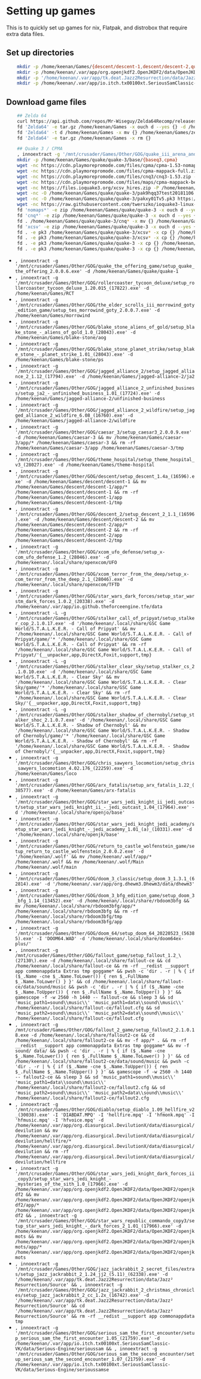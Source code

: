 # Setting up games

This is to quickly set up games for nix, Flatpak, and distrobox that require extra data files.

## Set up directories
``` bash
    mkdir -p /home/keenan/Games/{descent/descent-1,descent/descent-2,quake/quake-1,quake/quake-3,RCT,morrowind,blake-stone/aog,blake-stone/ps,jagged-alliance-2/ja2,jagged-alliance-2/unfinished-business,jagged-alliance-2/wildfire,loco,arx-fatalis}
    mkdir -p /home/keenan/.var/app/org.openjkdf2.OpenJKDF2/data/OpenJKDF2/openjkdf2
    mkdir -p '/home/keenan/.var/app/tk.deat.Jazz2Resurrection/data/Jazz² Resurrection/Source'
    mkdir -p /home/keenan/.var/app/io.itch.tx00100xt.SeriousSamClassic-VK/data/Serious-Engine/{serioussam,serioussamse}
```

## Download game files

``` bash
    ## Zelda 64
    curl https://api.github.com/repos/Mr-Wiseguy/Zelda64Recomp/releases/latest | jq -r '.assets[] | select(.name | test("Linux.tar.gz$")).browser_download_url' | wget -i- -N -P /home/keenan/Games
    fd 'Zelda64' -e tar.gz /home/keenan/Games -x ouch d --yes {} -d /home/keenan/Games
    fd 'Zelda64' -t d /home/keenan/Games -x mv {} /home/keenan/Games/zelda64
    fd 'Zelda64' -e tar.gz /home/keenan/Games -x rm {}

    ## Quake 3 / CPMA
    , innoextract -g '/mnt/crusader/Games/Other/GOG/quake_iii_arena_and_team_arena/setup_quake3_2.0.0.2.exe' -d /home/keenan/.q3a && mv /home/keenan/.q3a/app/* /home/keenan/.q3a && rm -rf /home/keenan/.q3a/tmp /home/keenan/.q3a/app
    mkdir -p /home/keenan/Games/quake/quake-3/base/{baseq3,cpma}
    wget -nc https://cdn.playmorepromode.com/files/cpma/cpma-1.53-nomaps.zip -P /home/keenan/Games/quake/quake-3
    wget -nc https://cdn.playmorepromode.com/files/cpma-mappack-full.zip -P /home/keenan/Games/quake/quake-3
    wget -nc https://cdn.playmorepromode.com/files/cnq3/cnq3-1.53.zip -P /home/keenan/Games/quake/quake-3
    wget -nc https://cdn.playmorepromode.com/files/maps/cpma-mappack-beta-june-2020.zip -P /home/keenan/Games/quake/quake-3
    wget -nc https://files.ioquake3.org/xcsv_hires.zip -P /home/keenan/Games/quake/quake-3
    wget -nc -O /home/keenan/Games/quake/quake-3/pak9hqq37test20181106.pk3 https://github.com/diegoulloao/ioquake3-mac-install/raw/master/extras/extra-pack-resolution.pk3
    wget -nc -O /home/keenan/Games/quake/quake-3/pakxy01Tv5.pk3 https://github.com/diegoulloao/ioquake3-mac-install/raw/master/extras/hd-weapons.pk3
    wget -nc https://raw.githubusercontent.com/twerszko/ioquake3-linux-installer/master/config/q3config.cfg -P /home/keenan/Games/quake/quake-3
    fd 'nomaps*' -e zip /home/keenan/Games/quake/quake-3 -x ouch d --yes {} -d /home/keenan/Games/quake/quake-3/base
    fd 'cnq*' -e zip /home/keenan/Games/quake/quake-3 -x ouch d --yes {} -d /home/keenan/Games/quake/quake-3
    fd . /home/keenan/Games/quake/quake-3/cnq* -x mv {} /home/keenan/Games/quake/quake-3/base
    fd 'xcsv' -e zip /home/keenan/Games/quake/quake-3 -x ouch d --yes {} -d /home/keenan/Games/quake/quake-3
    fd . -e pk3 /home/keenan/Games/quake/quake-3/xcsv* -x cp {} /home/keenan/Games/quake/quake-3/base/cpma
    fd . -e pk3 /home/keenan/Games/quake/quake-3/xcsv* -x cp {} /home/keenan/Games/quake/quake-3/base/baseq3
    fd . -e pk3 /home/keenan/Games/quake/quake-3 -x cp {} /home/keenan/Games/quake/quake-3/base/baseq3
    fd . -e pk3 /home/keenan/Games/quake/quake-3 -x cp {} /home/keenan/Games/quake/quake-3/base/cpma
```

* `, innoextract -g '/mnt/crusader/Games/Other/GOG/quake_the_offering_game/setup_quake_the_offering_2.0.0.6.exe' -d /home/keenan/Games/quake/quake-1`
* `, innoextract -g '/mnt/crusader/Games/Other/GOG/rollercoaster_tycoon_deluxe/setup_rollercoaster_tycoon_deluxe_1.20.015_(17822).exe' -d /home/keenan/Games/RCT`
* `, innoextract -g '/mnt/crusader/Games/Other/GOG/the_elder_scrolls_iii_morrowind_goty_edition_game/setup_tes_morrowind_goty_2.0.0.7.exe' -d /home/keenan/Games/morrowind`
* `, innoextract -g '/mnt/crusader/Games/Other/GOG/blake_stone_aliens_of_gold/setup_blake_stone_-_aliens_of_gold_1.0_(28043).exe' -d /home/keenan/Games/blake-stone/aog`
* `, innoextract -g '/mnt/crusader/Games/Other/GOG/blake_stone_planet_strike/setup_blake_stone_-_planet_strike_1.01_(28043).exe' -d /home/keenan/Games/blake-stone/ps`
* `, innoextract -g '/mnt/crusader/Games/Other/GOG/jagged_alliance_2/setup_jagged_alliance_2_1.12_(17794).exe' -d /home/keenan/Games/jagged-alliance-2/ja2`
* `, innoextract -g '/mnt/crusader/Games/Other/GOG/jagged_alliance_2_unfinished_business/setup_ja2_-_unfinished_business_1.01_(17724).exe' -d /home/keenan/Games/jagged-alliance-2/unfinished-business`
* `, innoextract -g '/mnt/crusader/Games/Other/GOG/jagged_alliance_2_wildfire/setup_jagged_alliance_2_wildfire_6.08_(16760).exe' -d /home/keenan/Games/jagged-alliance-2/wildfire`
* `, innoextract -g '/mnt/crusader/Games/Other/GOG/caesar_3/setup_caesar3_2.0.0.9.exe' -d /home/keenan/Games/caesar-3 && mv /home/keenan/Games/caesar-3/app/* /home/keenan/Games/caesar-3 && rm -rf /home/keenan/Games/caesar-3/app /home/keenan/Games/caesar-3/tmp`
* `, innoextract -g '/mnt/crusader/Games/Other/GOG/theme_hospital/setup_theme_hospital_v3_(28027).exe' -d /home/keenan/Games/theme-hospital`
* `, innoextract -g '/mnt/crusader/Games/Other/GOG/descent/setup_descent_1.4a_(16596).exe' -d /home/keenan/Games/descent/descent-1 && mv /home/keenan/Games/descent/descent-1/app/* /home/keenan/Games/descent/descent-1 && rm -rf /home/keenan/Games/descent/descent-1/app /home/keenan/Games/descent/descent-1/tmp`
* `, innoextract -g '/mnt/crusader/Games/Other/GOG/descent_2/setup_descent_2_1.1_(16596).exe' -d /home/keenan/Games/descent/descent-2 && mv /home/keenan/Games/descent/descent-2/app/* /home/keenan/Games/descent/descent-2 && rm -rf /home/keenan/Games/descent/descent-2/app /home/keenan/Games/descent/descent-2/tmp`
* `, innoextract -g '/mnt/crusader/Games/Other/GOG/xcom_ufo_defense/setup_x-com_ufo_defense_1.2_(28046).exe' -d /home/keenan/.local/share/openxcom/UFO`
* `, innoextract -g '/mnt/crusader/Games/Other/GOG/xcom_terror_from_the_deep/setup_x-com_terror_from_the_deep_2.1_(28046).exe' -d /home/keenan/.local/share/openxcom/TFTD`
* `, innoextract -g '/mnt/crusader/Games/Other/GOG/star_wars_dark_forces/setup_star_warstm_dark_forces_1.0.2_(20338).exe' -d /home/keenan/.var/app/io.github.theforceengine.tfe/data`
* `, innoextract -L -g '/mnt/crusader/Games/Other/GOG/stalker_call_of_pripyat/setup_stalker_cop_2.1.0.17.exe' -d '/home/keenan/.local/share/GSC Game World/S.T.A.L.K.E.R. - Call of Pripyat' && mv '/home/keenan/.local/share/GSC Game World/S.T.A.L.K.E.R. - Call of Pripyat/game/'* '/home/keenan/.local/share/GSC Game World/S.T.A.L.K.E.R. - Call of Pripyat' && rm -rf '/home/keenan/.local/share/GSC Game World/S.T.A.L.K.E.R. - Call of Pripyat/'{__unpacker,app,DirectX,Foxit,support,tmp}`
* `, innoextract -L -g '/mnt/crusader/Games/Other/GOG/stalker_clear_sky/setup_stalker_cs_2.1.0.10.exe' -d '/home/keenan/.local/share/GSC Game World/S.T.A.L.K.E.R. - Clear Sky' && mv '/home/keenan/.local/share/GSC Game World/S.T.A.L.K.E.R. - Clear Sky/game/'* '/home/keenan/.local/share/GSC Game World/S.T.A.L.K.E.R. - Clear Sky' && rm -rf '/home/keenan/.local/share/GSC Game World/S.T.A.L.K.E.R. - Clear Sky/'{__unpacker,app,DirectX,Foxit,support,tmp}`
* `, innoextract -L -g '/mnt/crusader/Games/Other/GOG/stalker_shadow_of_chernobyl/setup_stalker_shoc_2.1.0.7.exe' -d '/home/keenan/.local/share/GSC Game World/S.T.A.L.K.E.R. - Shadow of Chernobyl' && mv '/home/keenan/.local/share/GSC Game World/S.T.A.L.K.E.R. - Shadow of Chernobyl/game/'* '/home/keenan/.local/share/GSC Game World/S.T.A.L.K.E.R. - Shadow of Chernobyl' && rm -rf '/home/keenan/.local/share/GSC Game World/S.T.A.L.K.E.R. - Shadow of Chernobyl/'{__unpacker,app,DirectX,Foxit,support,tmp}`
* `, innoextract -g '/mnt/crusader/Games/Other/GOG/chris_sawyers_locomotion/setup_chris_sawyers_locomotion_4.02.176_(22259).exe' -d /home/keenan/Games/loco`
* `, innoextract -g '/mnt/crusader/Games/Other/GOG/arx_fatalis/setup_arx_fatalis_1.22_(38577).exe' -d /home/keenan/Games/arx-fatalis`
* `, innoextract -g '/mnt/crusader/Games/Other/GOG/star_wars_jedi_knight_ii_jedi_outcast/setup_star_wars_jedi_knight_ii_-_jedi_outcast_1.04_(17964).exe' -d '/home/keenan/.local/share/openjo/base'`
* `, innoextract -g '/mnt/crusader/Games/Other/GOG/star_wars_jedi_knight_jedi_academy/setup_star_wars_jedi_knight_-_jedi_academy_1.01_(a)_(10331).exe' -d '/home/keenan/.local/share/openjk/base'`
* `, innoextract -g '/mnt/crusader/Games/Other/GOG/return_to_castle_wolfenstein_game/setup_return_to_castle_wolfenstein_2.0.0.2.exe' -d '/home/keenan/.wolf' && mv /home/keenan/.wolf/app/* /home/keenan/.wolf && mv /home/keenan/.wolf/Main /home/keenan/.wolf/main`
* `, innoextract -g '/mnt/crusader/Games/Other/GOG/doom_3_classic/setup_doom_3_1.3.1_(62814).exe' -d '/home/keenan/.var/app/org.dhewm3.Dhewm3/data/dhewm3'`
* `, innoextract -g '/mnt/crusader/Games/Other/GOG/doom_3_bfg_edition_game/setup_doom_3_bfg_1.14_(13452).exe' -d /home/keenan/.local/share/rbdoom3bfg && mv /home/keenan/.local/share/rbdoom3bfg/app/* /home/keenan/.local/share/rbdoom3bfg && rm -rf /home/keenan/.local/share/rbdoom3bfg/tmp /home/keenan/.local/share/rbdoom3bfg/app`
* `, innoextract -g '/mnt/crusader/Games/Other/GOG/doom_64/setup_doom_64_20220523_(56385).exe' -I 'DOOM64.WAD' -d '/home/keenan/.local/share/doom64ex-plus/'`
* `, innoextract -g /mnt/crusader/Games/Other/GOG/fallout_game/setup_fallout_1.2_\(27130\).exe -d /home/keenan/.local/share/fallout-ce && cd /home/keenan/.local/share/fallout-ce && rm -rf __redist __support app commonappdata Extras tmp goggame* && pwsh -c 'dir . -r | % { if ($_.Name -cne $_.Name.ToLower()) { ren $_.FullName $_.Name.ToLower() } }' && cd /home/keenan/.local/share/fallout-ce/data/sound/music && pwsh -c 'dir . -r | % { if ($_.Name -cne $_.Name.ToUpper()) { ren $_.FullName $_.Name.ToUpper() } }' && gamescope -f -w 2560 -h 1440 -- fallout-ce && sleep 3 && sd 'music_path1=sound\\music\\' 'music_path1=data\\sound\\music\\' /home/keenan/.local/share/fallout-ce/fallout.cfg && sd 'music_path2=sound\\music\\' 'music_path2=data\\sound\\music\\' /home/keenan/.local/share/fallout-ce/fallout.cfg`
* `, innoextract -g /mnt/crusader/Games/Other/GOG/fallout_2_game/setup_fallout2_2.1.0.18.exe -d /home/keenan/.local/share/fallout2-ce && cd /home/keenan/.local/share/fallout2-ce && mv -f app/* . && rm -rf __redist __support app commonappdata Extras tmp goggame* && mv -f sound/ data/ && pwsh -c 'dir . -r | % { if ($_.Name -cne $_.Name.ToLower()) { ren $_.FullName $_.Name.ToLower() } }' && cd /home/keenan/.local/share/fallout2-ce/data/sound/music && pwsh -c 'dir . -r | % { if ($_.Name -cne $_.Name.ToUpper()) { ren $_.FullName $_.Name.ToUpper() } }' && gamescope -f -w 2560 -h 1440 -- fallout2-ce && sleep 3 && sd 'music_path1=sound\\music\\' 'music_path1=data\\sound\\music\\' /home/keenan/.local/share/fallout2-ce/fallout2.cfg && sd 'music_path2=sound\\music\\' 'music_path2=data\\sound\\music\\' /home/keenan/.local/share/fallout2-ce/fallout2.cfg`
* `, innoextract -g '/mnt/crusader/Games/Other/GOG/diablo/setup_diablo_1.09_hellfire_v2_(30038).exe' -I 'DIABDAT.MPQ' -I 'hellfire.mpq' -I 'hfmonk.mpq' -I 'hfmusic.mpq' -I 'hfvoice.mpq' -d /home/keenan/.var/app/org.diasurgical.DevilutionX/data/diasurgical/devilution && mv /home/keenan/.var/app/org.diasurgical.DevilutionX/data/diasurgical/devilution/hellfire/* /home/keenan/.var/app/org.diasurgical.DevilutionX/data/diasurgical/devilution && rm -rf /home/keenan/.var/app/org.diasurgical.DevilutionX/data/diasurgical/devilution/hellfire`
* `, innoextract -g '/mnt/crusader/Games/Other/GOG/star_wars_jedi_knight_dark_forces_ii_copy3/setup_star_wars_jedi_knight_-_mysteries_of_the_sith_1.0_(17966).exe' -d /home/keenan/.var/app/org.openjkdf2.OpenJKDF2/data/OpenJKDF2/openjkdf2 && mv /home/keenan/.var/app/org.openjkdf2.OpenJKDF2/data/OpenJKDF2/openjkdf2/app/* /home/keenan/.var/app/org.openjkdf2.OpenJKDF2/data/OpenJKDF2/openjkdf2 && , innoextract -g '/mnt/crusader/Games/Other/GOG/star_wars_republic_commando_copy3/setup_star_wars_jedi_knight_-_dark_forces_2_1.01_(17966).exe' -d /home/keenan/.var/app/org.openjkdf2.OpenJKDF2/data/OpenJKDF2/openjkmots && mv /home/keenan/.var/app/org.openjkdf2.OpenJKDF2/data/OpenJKDF2/openjkmots/app/* /home/keenan/.var/app/org.openjkdf2.OpenJKDF2/data/OpenJKDF2/openjkmots`
* `, innoextract -g '/mnt/crusader/Games/Other/GOG/jazz_jackrabbit_2_secret_files/extras/setup_jazz_jackrabbit_2_1.24_jj2_(5.11)_(62338).exe' -d '/home/keenan/.var/app/tk.deat.Jazz2Resurrection/data/Jazz² Resurrection/Source' && , innoextract -g '/mnt/crusader/Games/Other/GOG/jazz_jackrabbit_2_christmas_chronicles/setup_jazz_jackrabbit_2_cc_1.2x_(16742).exe' -d '/home/keenan/.var/app/tk.deat.Jazz2Resurrection/data/Jazz² Resurrection/Source' && cd '/home/keenan/.var/app/tk.deat.Jazz2Resurrection/data/Jazz² Resurrection/Source' && rm -rf __redist __support app commonappdata tmp`
* `, innoextract -g '/mnt/crusader/Games/Other/GOG/serious_sam_the_first_encounter/setup_serious_sam_the_first_encounter_1.05_(21759).exe' -d /home/keenan/.var/app/io.itch.tx00100xt.SeriousSamClassic-VK/data/Serious-Engine/serioussam && , innoextract -g '/mnt/crusader/Games/Other/GOG/serious_sam_the_second_encounter/setup_serious_sam_the_second_encounter_1.07_(21759).exe' -d /home/keenan/.var/app/io.itch.tx00100xt.SeriousSamClassic-VK/data/Serious-Engine/serioussamse`